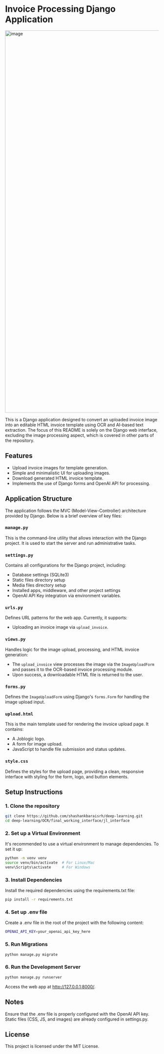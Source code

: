 # Invoice Processing Django Application

<img width="1247" alt="image" src="https://github.com/user-attachments/assets/6bab2a1c-b668-4145-a9bd-d70b601b8cec">


This is a Django application designed to convert an uploaded invoice image into an editable HTML invoice template using OCR and AI-based text extraction. The focus of this README is solely on the Django web interface, excluding the image processing aspect, which is covered in other parts of the repository.

## Features
- Upload invoice images for template generation.
- Simple and minimalistic UI for uploading images.
- Download generated HTML invoice template.
- Implements the use of Django forms and OpenAI API for processing.
  
## Application Structure
The application follows the MVC (Model-View-Controller) architecture provided by Django. Below is a brief overview of key files:

### `manage.py`
This is the command-line utility that allows interaction with the Django project. It is used to start the server and run administrative tasks.

### `settings.py`
Contains all configurations for the Django project, including:
- Database settings (SQLite3)
- Static files directory setup
- Media files directory setup
- Installed apps, middleware, and other project settings
- OpenAI API Key integration via environment variables.

### `urls.py`
Defines URL patterns for the web app. Currently, it supports:
- Uploading an invoice image via `upload_invoice`.

### `views.py`
Handles logic for the image upload, processing, and HTML invoice generation:
- The `upload_invoice` view processes the image via the `ImageUploadForm` and passes it to the OCR-based invoice processing module.
- Upon success, a downloadable HTML file is returned to the user.

### `forms.py`
Defines the `ImageUploadForm` using Django's `forms.Form` for handling the image upload input.

### `upload.html`
This is the main template used for rendering the invoice upload page. It contains:
- A Joblogic logo.
- A form for image upload.
- JavaScript to handle file submission and status updates.

### `style.css`
Defines the styles for the upload page, providing a clean, responsive interface with styling for the form, logo, and button elements.

## Setup Instructions

### 1. Clone the repository

```bash
git clone https://github.com/shashankbaraisrh/deep-learning.git
cd deep-learning/OCR/final_working_interface/jl_interface
```

### 2. Set up a Virtual Environment
It's recommended to use a virtual environment to manage dependencies. To set it up:
```bash
python -m venv venv
source venv/bin/activate  # For Linux/Mac
venv\Scripts\activate     # For Windows
```

### 3. Install Dependencies
Install the required dependencies using the requirements.txt file:
```bash
pip install -r requirements.txt
```

### 4. Set up .env file
Create a .env file in the root of the project with the following content:
```bash
OPENAI_API_KEY=your_openai_api_key_here
```

### 5. Run Migrations
```bash
python manage.py migrate
```

### 6. Run the Development Server
```bash
python manage.py runserver
```
Access the web app at http://127.0.0.1:8000/.

## Notes
Ensure that the .env file is properly configured with the OpenAI API key.
Static files (CSS, JS, and images) are already configured in settings.py.

## License
This project is licensed under the MIT License.
